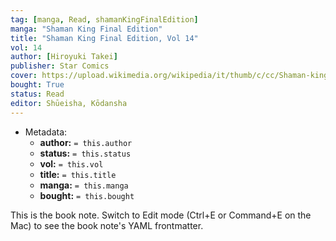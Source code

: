 ```yaml
---
tag: [manga, Read, shamanKingFinalEdition]
manga: "Shaman King Final Edition"
title: "Shaman King Final Edition, Vol 14"
vol: 14
author: [Hiroyuki Takei]
publisher: Star Comics
cover: https://upload.wikimedia.org/wikipedia/it/thumb/c/cc/Shaman-king.jpg/1280px-Shaman-king.jpg
bought: True
status: Read
editor: Shūeisha, Kōdansha
---
```


- Metadata:
    - **author:** `= this.author`
    - **status:** `= this.status`
    - **vol:** `= this.vol`
    - **title:** `= this.title`
    - **manga:** `= this.manga`
    - **bought:** `= this.bought`

This is the book note. Switch to Edit mode (Ctrl+E or Command+E on the Mac) to see the book note's YAML frontmatter.
